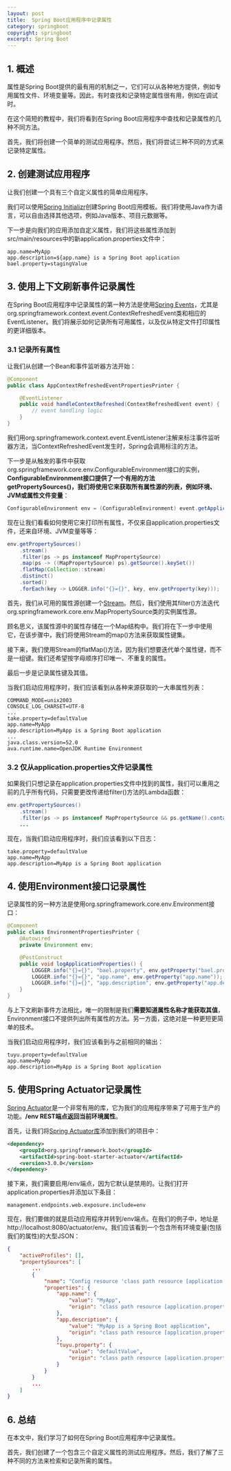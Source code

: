 ```yaml
---
layout: post
title:  Spring Boot应用程序中记录属性
category: springboot
copyright: springboot
excerpt: Spring Boot
---
```


## 1. 概述

属性是Spring Boot提供的最有用的机制之一，它们可以从各种地方提供，例如专用属性文件、环境变量等。因此，有时查找和记录特定属性很有用，例如在调试时。

在这个简短的教程中，我们将看到在Spring Boot应用程序中查找和记录属性的几种不同方法。

首先，我们将创建一个简单的测试应用程序。然后，我们将尝试三种不同的方式来记录特定属性。

## 2. 创建测试应用程序

让我们创建一个具有三个自定义属性的简单应用程序。

我们可以使用[Spring Initializr](https://start.spring.io/)创建Spring Boot应用模板。我们将使用Java作为语言，可以自由选择其他选项，例如Java版本、项目元数据等。

下一步是向我们的应用添加自定义属性，我们将这些属性添加到src/main/resources中的新application.properties文件中：

```properties
app.name=MyApp
app.description=${app.name} is a Spring Boot application
bael.property=stagingValue
```

## 3. 使用上下文刷新事件记录属性

在Spring Boot应用程序中记录属性的第一种方法是使用[Spring Events](https://www.baeldung.com/spring-events)，尤其是org.springframework.context.event.ContextRefreshedEvent类和相应的EventListener。我们将展示如何记录所有可用属性，以及仅从特定文件打印属性的更详细版本。

### 3.1 记录所有属性

让我们从创建一个Bean和事件监听器方法开始：

```java
@Component
public class AppContextRefreshedEventPropertiesPrinter {

    @EventListener
    public void handleContextRefreshed(ContextRefreshedEvent event) {
        // event handling logic
    }
}
```

我们用org.springframework.context.event.EventListener注解来标注事件监听器方法，当ContextRefreshedEvent发生时，Spring会调用标注的方法。

下一步是从触发的事件中获取org.springframework.core.env.ConfigurableEnvironment接口的实例，**ConfigurableEnvironment接口提供了一个有用的方法getPropertySources()，我们将使用它来获取所有属性源的列表，例如环境、JVM或属性文件变量**：

```java
ConfigurableEnvironment env = (ConfigurableEnvironment) event.getApplicationContext().getEnvironment();
```

现在让我们看看如何使用它来打印所有属性，不仅来自application.properties文件，还来自环境、JVM变量等等：

```java
env.getPropertySources()
    .stream()
    .filter(ps -> ps instanceof MapPropertySource)
    .map(ps -> ((MapPropertySource) ps).getSource().keySet())
    .flatMap(Collection::stream)
    .distinct()
    .sorted()
    .forEach(key -> LOGGER.info("{}={}", key, env.getProperty(key)));
```

首先，我们从可用的属性源创建一个[Stream](https://www.baeldung.com/java-streams)。然后，我们使用其filter()方法迭代org.springframework.core.env.MapPropertySource类的实例属性源。

顾名思义，该属性源中的属性存储在一个Map结构中。我们将在下一步中使用它，在该步骤中，我们将使用Stream的map()方法来获取属性键集。

接下来，我们使用Stream的flatMap()方法，因为我们想要迭代单个属性键，而不是一组键。我们还希望按字母顺序打印唯一、不重复的属性。

最后一步是记录属性键及其值。

当我们启动应用程序时，我们应该看到从各种来源获取的一大串属性列表：

```text
COMMAND_MODE=unix2003
CONSOLE_LOG_CHARSET=UTF-8
...
take.property=defaultValue
app.name=MyApp
app.description=MyApp is a Spring Boot application
...
java.class.version=52.0
ava.runtime.name=OpenJDK Runtime Environment
```

### 3.2 仅从application.properties文件记录属性

如果我们只想记录在application.properties文件中找到的属性，我们可以重用之前的几乎所有代码，只需要更改传递给filter()方法的Lambda函数：

```java
env.getPropertySources()
    .stream()
    .filter(ps -> ps instanceof MapPropertySource && ps.getName().contains("application.properties"))
    ...
```

现在，当我们启动应用程序时，我们应该看到以下日志：

```text
take.property=defaultValue
app.name=MyApp
app.description=MyApp is a Spring Boot application
```

## 4. 使用Environment接口记录属性

记录属性的另一种方法是使用org.springframework.core.env.Environment接口：

```java
@Component
public class EnvironmentPropertiesPrinter {
    @Autowired
    private Environment env;

    @PostConstruct
    public void logApplicationProperties() {
        LOGGER.info("{}={}", "bael.property", env.getProperty("bael.property"));
        LOGGER.info("{}={}", "app.name", env.getProperty("app.name"));
        LOGGER.info("{}={}", "app.description", env.getProperty("app.description"));
    }
}
```

与上下文刷新事件方法相比，唯一的限制是我们**需要知道属性名称才能获取其值**，Environment接口不提供列出所有属性的方法。另一方面，这绝对是一种更短更简单的技术。

当我们启动应用程序时，我们应该看到与之前相同的输出：

```text
tuyu.property=defaultValue 
app.name=MyApp 
app.description=MyApp is a Spring Boot application
```

## 5. 使用Spring Actuator记录属性

[Spring Actuator](https://www.baeldung.com/spring-boot-actuators)是一个非常有用的库，它为我们的应用程序带来了可用于生产的功能。**/env REST端点返回当前环境属性**。

首先，让我们将[Spring Actuator库](https://mvnrepository.com/artifact/org.springframework.boot/spring-boot-starter-actuator/2.7.3/jar)添加到我们的项目中：

```xml
<dependency>
    <groupId>org.springframework.boot</groupId>
    <artifactId>spring-boot-starter-actuator</artifactId>
    <version>3.0.0</version>
</dependency>
```

接下来，我们需要启用/env端点，因为它默认是禁用的。让我们打开application.properties并添加以下条目：

```properties
management.endpoints.web.exposure.include=env
```

现在，我们要做的就是启动应用程序并转到/env端点。在我们的例子中，地址是http://localhost:8080/actuator/env。我们应该看到一个包含所有环境变量(包括我们的属性)的大型JSON：

```json
{
    "activeProfiles": [],
    "propertySources": [
        ...
        {
            "name": "Config resource 'class path resource [application.properties]' via location 'optional:classpath:/' (document #0)",
            "properties": {
                "app.name": {
                    "value": "MyApp",
                    "origin": "class path resource [application.properties] - 10:10"
                },
                "app.description": {
                    "value": "MyApp is a Spring Boot application",
                    "origin": "class path resource [application.properties] - 11:17"
                },
                "tuyu.property": {
                    "value": "defaultValue",
                    "origin": "class path resource [application.properties] - 13:15"
                }
            }
        }
        ...
    ]
}
```

## 6. 总结

在本文中，我们学习了如何在Spring Boot应用程序中记录属性。

首先，我们创建了一个包含三个自定义属性的测试应用程序。然后，我们了解了三种不同的方法来检索和记录所需的属性。